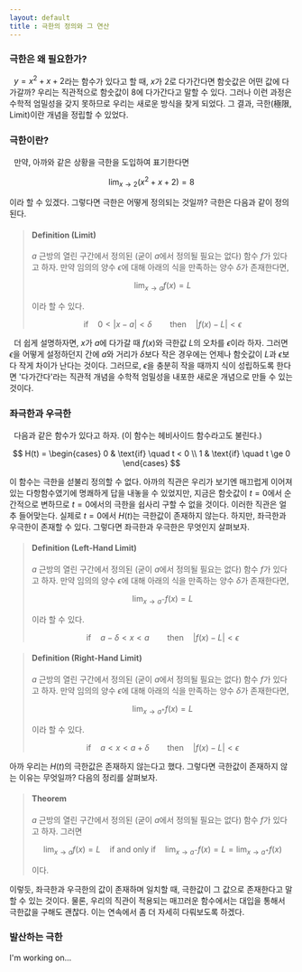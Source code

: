 ```yaml
---
layout: default
title : 극한의 정의와 그 연산
---
```


### 극한은 왜 필요한가?

  $y=x^2+x+2$라는 함수가 있다고 할 때, $x$가 $2$로 다가간다면 함숫값은 어떤 값에 다가갈까? 우리는 직관적으로 함숫값이 $8$에 다가간다고 말할 수 있다. 그러나 이런 과정은 수학적 엄밀성을 갖지 못하므로 우리는 새로운 방식을 찾게 되었다. 그 결과, 극한(極限, Limit)이란 개념을 정립할 수 있었다.

### 극한이란?

  만약, 아까와 같은 상황을 극한을 도입하여 표기한다면

$$\lim_{x \to 2} (x^2 + x + 2) = 8$$

이라 할 수 있겠다. 그렇다면 극한은 어떻게 정의되는 것일까? 극한은 다음과 같이 정의된다.

> #### Definition (Limit)
>
> $a$ 근방의 열린 구간에서 정의된 (굳이 $a$에서 정의될 필요는 없다) 함수 $f$가 있다고 하자. 만약 임의의 양수 $\epsilon$에 대해 아래의 식을 만족하는 양수 $\delta$가 존재한다면,
>
> $$\lim_{x \to a} f(x) = L$$
>
> 이라 할 수 있다.
>
> $$\text{if} \quad 0 < |x - a| < \delta \qquad \text{then} \quad |f(x) - L| < \epsilon$$

  더 쉽게 설명하자면, $x$가 $a$에 다가갈 때 $f(x)$와 극한값 $L$의 오차를 $\epsilon$이라 하자. 그러면 $\epsilon$을 어떻게 설정하던지 간에 $a$와 거리가 $\delta$보다 작은 경우에는 언제나 함숫값이 $L$과 $\epsilon$보다 작게 차이가 난다는 것이다. 그러므로, $\epsilon$을 충분히 작을 때까지 식이 성립하도록 한다면 '다가간다'라는 직관적 개념을 수학적 엄밀성을 내포한 새로운 개념으로 만들 수 있는 것이다.

### 좌극한과 우극한

  다음과 같은 함수가 있다고 하자. (이 함수는 헤비사이드 함수라고도 불린다.)

$$ H(t) = \begin{cases} 
            0 & \text{if} \quad t < 0 \\
            1 & \text{if} \quad t \ge 0
        \end{cases}
$$

이 함수는 극한을 섣불리 정의할 수 없다. 아까의 직관은 우리가 보기엔 매끄럽게 이어져 있는 다항함수였기에 명쾌하게 답을 내놓을 수 있었지만, 지금은 함숫값이 $t = 0$에서 순간적으로 변하므로 $t = 0$에서의 극한을 쉽사리 구할 수 없을 것이다. 이러한 직관은 얼추 들어맞는다. 실제로 $t = 0$에서 $H(t)$는 극한값이 존재하지 않는다. 하지만, 좌극한과 우극한이 존재할 수 있다. 그렇다면 좌극한과 우극한은 무엇인지 살펴보자.

> #### Definition (Left-Hand Limit)
>
> $a$ 근방의 열린 구간에서 정의된 (굳이 $a$에서 정의될 필요는 없다) 함수 $f$가 있다고 하자. 만약 임의의 양수 $\epsilon$에 대해 아래의 식을 만족하는 양수 $\delta$가 존재한다면,
>
> $$\lim_{x \to a^-} f(x) = L$$
>
> 이라 할 수 있다.
>
> $$\text{if} \quad a - \delta < x < a \qquad \text{then} \quad |f(x) - L| < \epsilon$$

> #### Definition (Right-Hand Limit)
>
> $a$ 근방의 열린 구간에서 정의된 (굳이 $a$에서 정의될 필요는 없다) 함수 $f$가 있다고 하자. 만약 임의의 양수 $\epsilon$에 대해 아래의 식을 만족하는 양수 $\delta$가 존재한다면,
>
> $$\lim_{x \to a^+} f(x) = L$$
>
> 이라 할 수 있다.
>
> $$\text{if} \quad a < x < a + \delta \qquad \text{then} \quad |f(x) - L| < \epsilon$$

아까 우리는 $H(t)$의 극한값은 존재하지 않는다고 했다. 그렇다면 극한값이 존재하지 않는 이유는 무엇일까? 다음의 정리를 살펴보자.

> #### Theorem
>
> $a$ 근방의 열린 구간에서 정의된 (굳이 $a$에서 정의될 필요는 없다) 함수 $f$가 있다고 하자. 그러면
>
> $$\lim_{x \to a} f(x) = L \quad \text{if and only if} \quad \lim_{x \to a^-} f(x) = L = \lim_{x \to a^+} f(x)$$
>
> 이다.
 
이렇듯, 좌극한과 우극한의 값이 존재하며 일치할 때, 극한값이 그 값으로 존재한다고 말할 수 있는 것이다. 물론, 우리의 직관이 적용되는 매끄러운 함수에서는 대입을 통해서 극한값을 구해도 괜찮다. 이는 연속에서 좀 더 자세히 다뤄보도록 하겠다.

### 발산하는 극한

I'm working on...